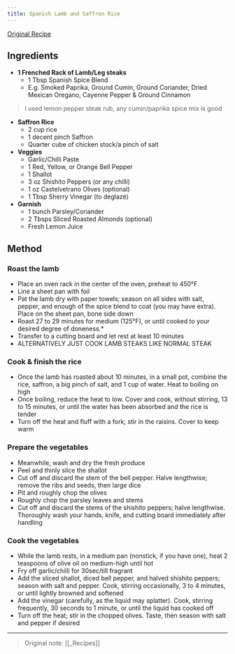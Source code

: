 ```yaml
---
title: Spanish Lamb and Saffron Rice
---
```


[Original Recipe](https://media.blueapron.com/recipes/26693/c_card_pdfs/1612979453-28-0003-8861/2PRE12_SpanishSpicedLamb_WEB.pdf)

## Ingredients
- **1 Frenched Rack of Lamb/Leg steaks**
  -	1 Tbsp Spanish Spice Blend
  -	E.g. Smoked Paprika, Ground Cumin, Ground Coriander, Dried Mexican Oregano, Cayenne Pepper & Ground Cinnamon
 > I used lemon pepper steak rub, any cumin/paprika spice mix is good
- **Saffron Rice**
  - 2 cup rice
  -	1 decent pinch Saffron
  -	Quarter cube of chicken stock/a pinch of salt
- **Veggies**
  -	Garlic/Chilli Paste
  -	1 Red, Yellow, or Orange Bell Pepper 
  -	1 Shallot 
  -	3 oz Shishito Peppers (or any chilli)
  -	1 oz Castelvetrano Olives (optional)
  -	1 Tbsp Sherry Vinegar (to deglaze)
- **Garnish**
  -	1 bunch Parsley/Coriander
  -	2 Tbsps Sliced Roasted Almonds (optional)
  -	Fresh Lemon Juice

## Method
### Roast the lamb
-	Place an oven rack in the center of the oven, preheat to 450°F.
-	Line a sheet pan with foil
-	Pat the lamb dry with paper towels; season on all sides with salt, pepper, and enough of the spice blend to coat (you may have extra). Place on the sheet pan, bone side down
-	Roast 27 to 29 minutes for medium (125°F), or until cooked to your desired degree of doneness.*
-	Transfer to a cutting board and let rest at least 10 minutes
-	ALTERNATIVELY JUST COOK LAMB STEAKS LIKE NORMAL STEAK
### Cook & finish the rice
-	Once the lamb has roasted about 10 minutes, in a small pot, combine the rice, saffron, a big pinch of salt, and 1 cup of water. Heat to boiling on high
-	Once boiling, reduce the heat to low. Cover and cook, without stirring, 13 to 15 minutes, or until the water has been absorbed and the rice is tender
-	Turn off the heat and fluff with a fork; stir in the raisins. Cover to keep warm
### Prepare the vegetables
-	Meanwhile, wash and dry the fresh produce
-	Peel and thinly slice the shallot
-	Cut off and discard the stem of the bell pepper. Halve lengthwise; remove the ribs and seeds, then large dice
-	Pit and roughly chop the olives
-	Roughly chop the parsley leaves and stems
-	Cut off and discard the stems of the shishito peppers; halve lengthwise. Thoroughly wash your hands, knife, and cutting board immediately after handling
### Cook the vegetables
-	While the lamb rests, in a medium pan (nonstick, if you have one), heat 2 teaspoons of olive oil on medium-high until hot
-	Fry off garlic/chilli for 30sec/till fragrant
-	Add the sliced shallot, diced bell pepper, and halved shishito peppers; season with salt and pepper. Cook, stirring occasionally, 3 to 4 minutes, or until lightly browned and softened
-	Add the vinegar (carefully, as the liquid may splatter). Cook, stirring frequently, 30 seconds to 1 minute, or until the liquid has cooked off
-	Turn off the heat; stir in the chopped olives. Taste, then season with salt and pepper if desired

----
> Original note: [[_Recipes]]
